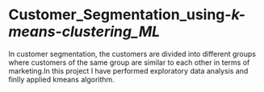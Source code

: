 # Customer_Segmentation_using-_k-means-clustering_ML_
In customer segmentation, the customers are divided into different groups where customers of the same group are similar to each other in terms of marketing.In this project I have performed exploratory data analysis and finlly applied kmeans algorithm.

